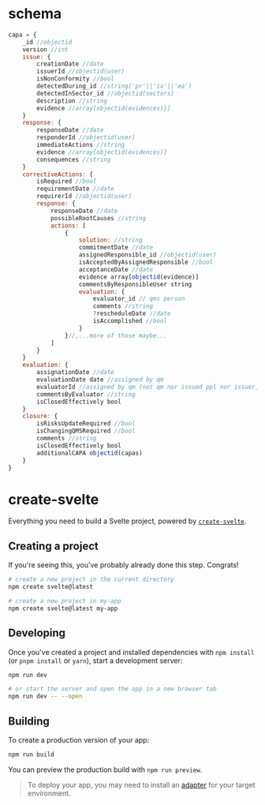 # schema
```js
capa = {
	_id //objectid
	version //int
	issue: {
		creationDate //date
		issuerId //objectid(user)
		isNonConformity //bool
		detectedDuring_id //string('pr'||'ia'||'ea')
		detectedInSector_id //objectid(sectors)
		description //string
		evidence //array[objectid(evidences)}]
	}
	response: {
		responseDate //date
		responderId //objectid(user)
		immediateActions //string
		evidence //array[objectid(evidences)]	
		consequences //string
	}
	correctiveActions: {
		isRequired //bool
		requirementDate //date
		requirerId //objectid(user)
		response: {
			responseDate //date
			possibleRootCauses //string
			actions: [
				{
					solution: //string
					commitmentDate //date
					assignedResponsible_id //objectid(user)
					isAcceptedByAssignedResponsible //bool
                    acceptanceDate //date
					evidence array[objectid(evidence)]
					commentsByResponsibleUser string
					evaluation: {
						evaluator_id // qms person
						comments //string
						?rescheduleDate //date
						isAccomplished //bool
					}
				}//,...more of those maybe...
			]
		}
	}
	evaluation: {
		assignationDate //date
		evaluationDate date //assigned by qm
		evaluatorId //assigned by qm (not qm nor issued ppl nor issuer, right?)
		commentsByEvaluator //string
		isClosedEffectively bool
	}
	closure: {
		isRisksUpdateRequired //bool
		isChangingQMSRequired //bool
		comments //string
		isClosedEffectively bool
		additionalCAPA objectid(capas)
	}
}

```


# create-svelte

Everything you need to build a Svelte project, powered by [`create-svelte`](https://github.com/sveltejs/kit/tree/master/packages/create-svelte).

## Creating a project

If you're seeing this, you've probably already done this step. Congrats!

```bash
# create a new project in the current directory
npm create svelte@latest

# create a new project in my-app
npm create svelte@latest my-app
```

## Developing

Once you've created a project and installed dependencies with `npm install` (or `pnpm install` or `yarn`), start a development server:

```bash
npm run dev

# or start the server and open the app in a new browser tab
npm run dev -- --open
```

## Building

To create a production version of your app:

```bash
npm run build
```

You can preview the production build with `npm run preview`.

> To deploy your app, you may need to install an [adapter](https://kit.svelte.dev/docs/adapters) for your target environment.
